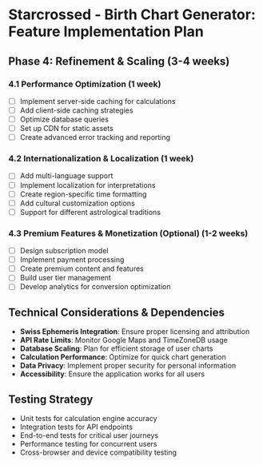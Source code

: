 # Starcrossed - Birth Chart Generator: Feature Implementation Plan

## Phase 4: Refinement & Scaling (3-4 weeks)

### 4.1 Performance Optimization (1 week)
- [ ] Implement server-side caching for calculations
- [ ] Add client-side caching strategies
- [ ] Optimize database queries
- [ ] Set up CDN for static assets
- [ ] Create advanced error tracking and reporting

### 4.2 Internationalization & Localization (1 week)
- [ ] Add multi-language support
- [ ] Implement localization for interpretations
- [ ] Create region-specific time formatting
- [ ] Add cultural customization options
- [ ] Support for different astrological traditions

### 4.3 Premium Features & Monetization (Optional) (1-2 weeks)
- [ ] Design subscription model
- [ ] Implement payment processing
- [ ] Create premium content and features
- [ ] Build user tier management
- [ ] Develop analytics for conversion optimization

## Technical Considerations & Dependencies

- **Swiss Ephemeris Integration**: Ensure proper licensing and attribution
- **API Rate Limits**: Monitor Google Maps and TimeZoneDB usage
- **Database Scaling**: Plan for efficient storage of user charts
- **Calculation Performance**: Optimize for quick chart generation
- **Data Privacy**: Implement proper security for personal information
- **Accessibility**: Ensure the application works for all users

## Testing Strategy

- Unit tests for calculation engine accuracy
- Integration tests for API endpoints
- End-to-end tests for critical user journeys
- Performance testing for concurrent users
- Cross-browser and device compatibility testing
